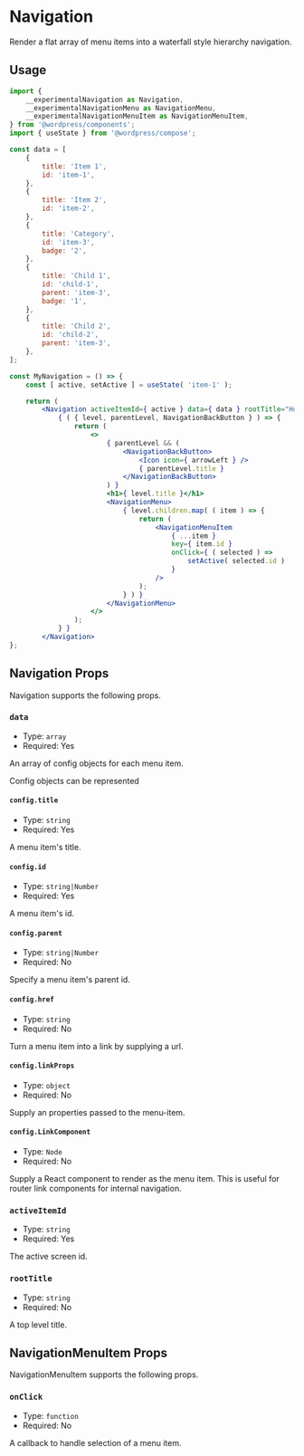 # Navigation

Render a flat array of menu items into a waterfall style hierarchy navigation.

## Usage

```jsx
import {
	__experimentalNavigation as Navigation,
	__experimentalNavigationMenu as NavigationMenu,
	__experimentalNavigationMenuItem as NavigationMenuItem,
} from '@wordpress/components';
import { useState } from '@wordpress/compose';

const data = [
    {
		title: 'Item 1',
		id: 'item-1',
	},
	{
		title: 'Item 2',
		id: 'item-2',
	},
	{
		title: 'Category',
		id: 'item-3',
		badge: '2',
	},
	{
		title: 'Child 1',
		id: 'child-1',
		parent: 'item-3',
		badge: '1',
	},
	{
		title: 'Child 2',
		id: 'child-2',
		parent: 'item-3',
	},
];

const MyNavigation = () => {
    const [ active, setActive ] = useState( 'item-1' );

	return (
		<Navigation activeItemId={ active } data={ data } rootTitle="Home">
			{ ( { level, parentLevel, NavigationBackButton } ) => {
				return (
					<>
						{ parentLevel && (
							<NavigationBackButton>
								<Icon icon={ arrowLeft } />
								{ parentLevel.title }
							</NavigationBackButton>
						) }
						<h1>{ level.title }</h1>
						<NavigationMenu>
							{ level.children.map( ( item ) => {
								return (
									<NavigationMenuItem
										{ ...item }
										key={ item.id }
										onClick={ ( selected ) =>
											setActive( selected.id )
										}
									/>
								);
							} ) }
						</NavigationMenu>
					</>
				);
			} }
		</Navigation>
};
```

## Navigation Props

Navigation supports the following props.

### `data`

-   Type: `array`
-   Required: Yes

An array of config objects for each menu item.

Config objects can be represented

#### `config.title`

-   Type: `string`
-   Required: Yes

A menu item's title.

#### `config.id`

-   Type: `string|Number`
-   Required: Yes

A menu item's id.

#### `config.parent`

-   Type: `string|Number`
-   Required: No

Specify a menu item's parent id.

#### `config.href`

-   Type: `string`
-   Required: No

Turn a menu item into a link by supplying a url.

#### `config.linkProps`

-   Type: `object`
-   Required: No

Supply an properties passed to the menu-item.

#### `config.LinkComponent`

-   Type: `Node`
-   Required: No

Supply a React component to render as the menu item. This is useful for router link components for internal navigation.

### `activeItemId`

-   Type: `string`
-   Required: Yes

The active screen id.

### `rootTitle`

-   Type: `string`
-   Required: No

A top level title.

## NavigationMenuItem Props

NavigationMenuItem supports the following props.

### `onClick`

-   Type: `function`
-   Required: No

A callback to handle selection of a menu item.
